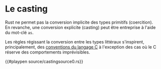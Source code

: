 # Le casting

Rust ne permet pas la conversion implicite des types primitifs (coercition). En revanche, une conversion explicite (casting) peut être entreprise à l'aide du mot-clé `as`.

Les règles régissant la conversion entre les types littéraux s'inspirent, principalement, des [conventions du langage C][c] à l'exception des cas où le C réserve des comportements imprévisibles.

{{#playpen source/castingsource0.rs}}

[c]: https://en.wikipedia.org/wiki/Type_conversion#C-like_languages

